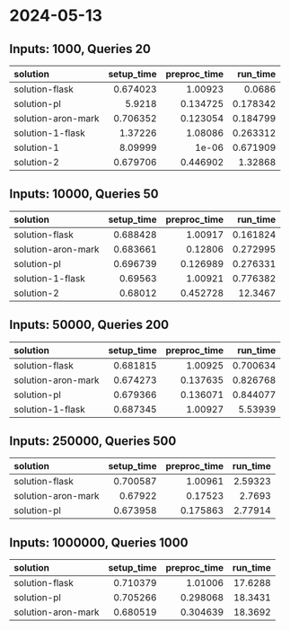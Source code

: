 # 2024-05-13

## Inputs: 1000, Queries 20

| solution           |   setup_time |   preproc_time |   run_time |
|:-------------------|-------------:|---------------:|-----------:|
| solution-flask     |     0.674023 |       1.00923  |   0.0686   |
| solution-pl        |     5.9218   |       0.134725 |   0.178342 |
| solution-aron-mark |     0.706352 |       0.123054 |   0.184799 |
| solution-1-flask   |     1.37226  |       1.08086  |   0.263312 |
| solution-1         |     8.09999  |       1e-06    |   0.671909 |
| solution-2         |     0.679706 |       0.446902 |   1.32868  |

## Inputs: 10000, Queries 50

| solution           |   setup_time |   preproc_time |   run_time |
|:-------------------|-------------:|---------------:|-----------:|
| solution-flask     |     0.688428 |       1.00917  |   0.161824 |
| solution-aron-mark |     0.683661 |       0.12806  |   0.272995 |
| solution-pl        |     0.696739 |       0.126989 |   0.276331 |
| solution-1-flask   |     0.69563  |       1.00921  |   0.776382 |
| solution-2         |     0.68012  |       0.452728 |  12.3467   |

## Inputs: 50000, Queries 200

| solution           |   setup_time |   preproc_time |   run_time |
|:-------------------|-------------:|---------------:|-----------:|
| solution-flask     |     0.681815 |       1.00925  |   0.700634 |
| solution-aron-mark |     0.674273 |       0.137635 |   0.826768 |
| solution-pl        |     0.679366 |       0.136071 |   0.844077 |
| solution-1-flask   |     0.687345 |       1.00927  |   5.53939  |

## Inputs: 250000, Queries 500

| solution           |   setup_time |   preproc_time |   run_time |
|:-------------------|-------------:|---------------:|-----------:|
| solution-flask     |     0.700587 |       1.00961  |    2.59323 |
| solution-aron-mark |     0.67922  |       0.17523  |    2.7693  |
| solution-pl        |     0.673958 |       0.175863 |    2.77914 |

## Inputs: 1000000, Queries 1000

| solution           |   setup_time |   preproc_time |   run_time |
|:-------------------|-------------:|---------------:|-----------:|
| solution-flask     |     0.710379 |       1.01006  |    17.6288 |
| solution-pl        |     0.705266 |       0.298068 |    18.3431 |
| solution-aron-mark |     0.680519 |       0.304639 |    18.3692 |